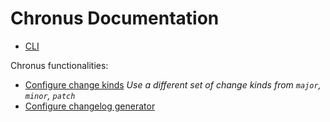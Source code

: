 # Chronus Documentation

- [CLI](cli.md)

Chronus functionalities:

- [Configure change kinds](change-kinds.md) _Use a different set of change kinds from `major`, `minor`, `patch`_
- [Configure changelog generator](changelog-generator.md)
